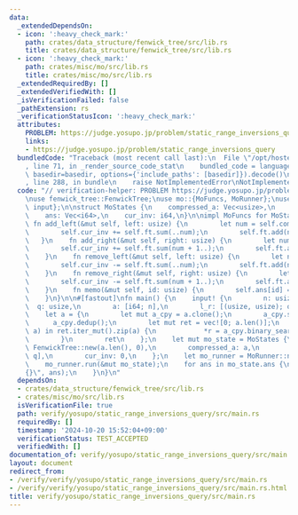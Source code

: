 ```yaml
---
data:
  _extendedDependsOn:
  - icon: ':heavy_check_mark:'
    path: crates/data_structure/fenwick_tree/src/lib.rs
    title: crates/data_structure/fenwick_tree/src/lib.rs
  - icon: ':heavy_check_mark:'
    path: crates/misc/mo/src/lib.rs
    title: crates/misc/mo/src/lib.rs
  _extendedRequiredBy: []
  _extendedVerifiedWith: []
  _isVerificationFailed: false
  _pathExtension: rs
  _verificationStatusIcon: ':heavy_check_mark:'
  attributes:
    PROBLEM: https://judge.yosupo.jp/problem/static_range_inversions_query
    links:
    - https://judge.yosupo.jp/problem/static_range_inversions_query
  bundledCode: "Traceback (most recent call last):\n  File \"/opt/hostedtoolcache/Python/3.10.15/x64/lib/python3.10/site-packages/onlinejudge_verify/documentation/build.py\"\
    , line 71, in _render_source_code_stat\n    bundled_code = language.bundle(stat.path,\
    \ basedir=basedir, options={'include_paths': [basedir]}).decode()\n  File \"/opt/hostedtoolcache/Python/3.10.15/x64/lib/python3.10/site-packages/onlinejudge_verify/languages/rust.py\"\
    , line 288, in bundle\n    raise NotImplementedError\nNotImplementedError\n"
  code: "// verification-helper: PROBLEM https://judge.yosupo.jp/problem/static_range_inversions_query\n\
    \nuse fenwick_tree::FenwickTree;\nuse mo::{MoFuncs, MoRunner};\nuse proconio::{fastout,\
    \ input};\n\nstruct MoStates {\n    compressed_a: Vec<usize>,\n    ft: FenwickTree<i64>,\n\
    \    ans: Vec<i64>,\n    cur_inv: i64,\n}\n\nimpl MoFuncs for MoStates {\n   \
    \ fn add_left(&mut self, left: usize) {\n        let num = self.compressed_a[left];\n\
    \        self.cur_inv += self.ft.sum(..num);\n        self.ft.add(num, 1);\n \
    \   }\n    fn add_right(&mut self, right: usize) {\n        let num = self.compressed_a[right];\n\
    \        self.cur_inv += self.ft.sum(num + 1..);\n        self.ft.add(num, 1);\n\
    \    }\n    fn remove_left(&mut self, left: usize) {\n        let num = self.compressed_a[left];\n\
    \        self.cur_inv -= self.ft.sum(..num);\n        self.ft.add(num, -1);\n\
    \    }\n    fn remove_right(&mut self, right: usize) {\n        let num = self.compressed_a[right];\n\
    \        self.cur_inv -= self.ft.sum(num + 1..);\n        self.ft.add(num, -1);\n\
    \    }\n    fn memo(&mut self, id: usize) {\n        self.ans[id] = self.cur_inv;\n\
    \    }\n}\n\n#[fastout]\nfn main() {\n    input! {\n        n: usize,\n      \
    \  q: usize,\n        a: [i64; n],\n        l_r: [(usize, usize); q],\n    }\n\
    \    let a = {\n        let mut a_cpy = a.clone();\n        a_cpy.sort();\n  \
    \      a_cpy.dedup();\n        let mut ret = vec![0; a.len()];\n        for (r,\
    \ a) in ret.iter_mut().zip(a) {\n            *r = a_cpy.binary_search(&a).unwrap();\n\
    \        }\n        ret\n    };\n    let mut mo_state = MoStates {\n        ft:\
    \ FenwickTree::new(a.len(), 0),\n        compressed_a: a,\n        ans: vec![0;\
    \ q],\n        cur_inv: 0,\n    };\n    let mo_runner = MoRunner::new(n, l_r);\n\
    \    mo_runner.run(&mut mo_state);\n    for ans in mo_state.ans {\n        println!(\"\
    {}\", ans);\n    }\n}\n"
  dependsOn:
  - crates/data_structure/fenwick_tree/src/lib.rs
  - crates/misc/mo/src/lib.rs
  isVerificationFile: true
  path: verify/yosupo/static_range_inversions_query/src/main.rs
  requiredBy: []
  timestamp: '2024-10-20 15:52:04+09:00'
  verificationStatus: TEST_ACCEPTED
  verifiedWith: []
documentation_of: verify/yosupo/static_range_inversions_query/src/main.rs
layout: document
redirect_from:
- /verify/verify/yosupo/static_range_inversions_query/src/main.rs
- /verify/verify/yosupo/static_range_inversions_query/src/main.rs.html
title: verify/yosupo/static_range_inversions_query/src/main.rs
---
```

